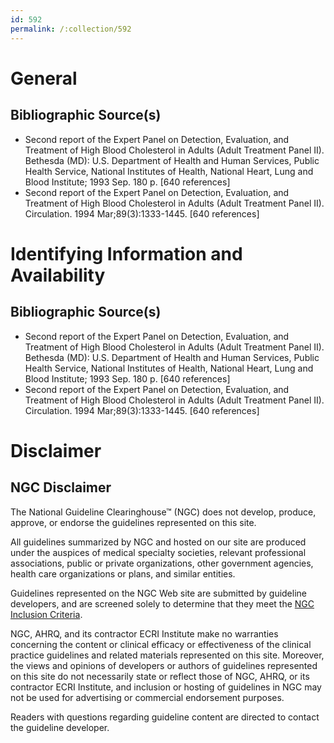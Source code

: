 ```yaml
---
id: 592
permalink: /:collection/592
---
```


# General

## Bibliographic Source(s)

- Second report of the Expert Panel on Detection, Evaluation, and Treatment of High Blood Cholesterol in Adults (Adult Treatment Panel II). Bethesda (MD): U.S. Department of Health and Human Services, Public Health Service, National Institutes of Health, National Heart, Lung and Blood Institute; 1993 Sep. 180 p. [640 references]
- Second report of the Expert Panel on Detection, Evaluation, and Treatment of High Blood Cholesterol in Adults (Adult Treatment Panel II). Circulation. 1994 Mar;89(3):1333-1445. [640 references]

# Identifying Information and Availability

## Bibliographic Source(s)

- Second report of the Expert Panel on Detection, Evaluation, and Treatment of High Blood Cholesterol in Adults (Adult Treatment Panel II). Bethesda (MD): U.S. Department of Health and Human Services, Public Health Service, National Institutes of Health, National Heart, Lung and Blood Institute; 1993 Sep. 180 p. [640 references]
- Second report of the Expert Panel on Detection, Evaluation, and Treatment of High Blood Cholesterol in Adults (Adult Treatment Panel II). Circulation. 1994 Mar;89(3):1333-1445. [640 references]

# Disclaimer

## NGC Disclaimer

The National Guideline Clearinghouse™ (NGC) does not develop, produce, approve, or endorse the guidelines represented on this site.

All guidelines summarized by NGC and hosted on our site are produced under the auspices of medical specialty societies, relevant professional associations, public or private organizations, other government agencies, health care organizations or plans, and similar entities.

Guidelines represented on the NGC Web site are submitted by guideline developers, and are screened solely to determine that they meet the [NGC Inclusion Criteria](/help-and-about/summaries/inclusion-criteria).

NGC, AHRQ, and its contractor ECRI Institute make no warranties concerning the content or clinical efficacy or effectiveness of the clinical practice guidelines and related materials represented on this site. Moreover, the views and opinions of developers or authors of guidelines represented on this site do not necessarily state or reflect those of NGC, AHRQ, or its contractor ECRI Institute, and inclusion or hosting of guidelines in NGC may not be used for advertising or commercial endorsement purposes.

Readers with questions regarding guideline content are directed to contact the guideline developer.

